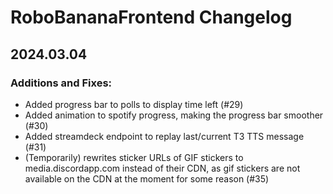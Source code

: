 # RoboBananaFrontend Changelog
## 2024.03.04
### Additions and Fixes:
- Added progress bar to polls to display time left (#29)
- Added animation to spotify progress, making the progress bar smoother (#30)
- Added streamdeck endpoint to replay last/current T3 TTS message (#31)
- (Temporarily) rewrites sticker URLs of GIF stickers to media.discordapp.com instead of their CDN, as gif stickers are not available on the CDN at the moment for some reason (#35)
